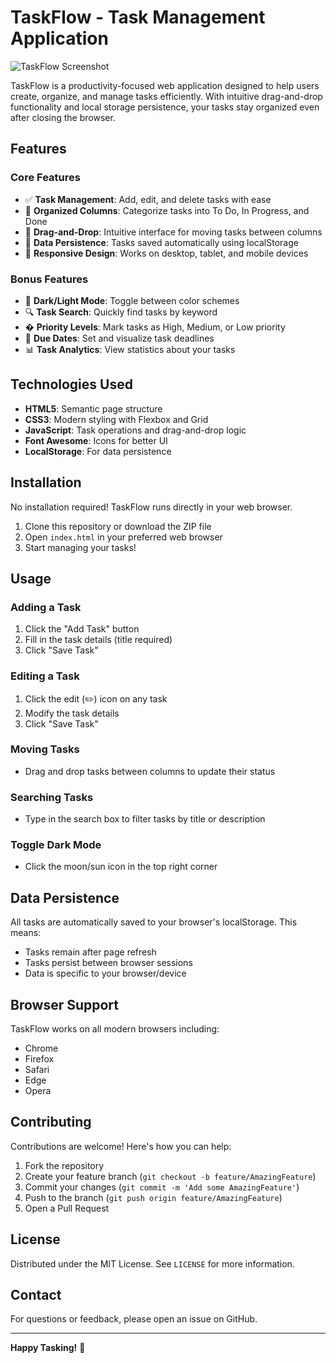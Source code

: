 # TaskFlow - Task Management Application

![TaskFlow Screenshot](screenshot.png) <!-- You can add a screenshot later -->

TaskFlow is a productivity-focused web application designed to help users create, organize, and manage tasks efficiently. With intuitive drag-and-drop functionality and local storage persistence, your tasks stay organized even after closing the browser.

## Features

### Core Features
- ✅ **Task Management**: Add, edit, and delete tasks with ease
- 📁 **Organized Columns**: Categorize tasks into To Do, In Progress, and Done
- 🔄 **Drag-and-Drop**: Intuitive interface for moving tasks between columns
- 💾 **Data Persistence**: Tasks saved automatically using localStorage
- 🎨 **Responsive Design**: Works on desktop, tablet, and mobile devices

### Bonus Features
- 🌙 **Dark/Light Mode**: Toggle between color schemes
- 🔍 **Task Search**: Quickly find tasks by keyword
- � **Priority Levels**: Mark tasks as High, Medium, or Low priority
- 📅 **Due Dates**: Set and visualize task deadlines
- 📊 **Task Analytics**: View statistics about your tasks

## Technologies Used

- **HTML5**: Semantic page structure
- **CSS3**: Modern styling with Flexbox and Grid
- **JavaScript**: Task operations and drag-and-drop logic
- **Font Awesome**: Icons for better UI
- **LocalStorage**: For data persistence

## Installation

No installation required! TaskFlow runs directly in your web browser.

1. Clone this repository or download the ZIP file
2. Open `index.html` in your preferred web browser
3. Start managing your tasks!

## Usage

### Adding a Task
1. Click the "Add Task" button
2. Fill in the task details (title required)
3. Click "Save Task"

### Editing a Task
1. Click the edit (✏️) icon on any task
2. Modify the task details
3. Click "Save Task"

### Moving Tasks
- Drag and drop tasks between columns to update their status

### Searching Tasks
- Type in the search box to filter tasks by title or description

### Toggle Dark Mode
- Click the moon/sun icon in the top right corner

## Data Persistence

All tasks are automatically saved to your browser's localStorage. This means:
- Tasks remain after page refresh
- Tasks persist between browser sessions
- Data is specific to your browser/device

## Browser Support

TaskFlow works on all modern browsers including:
- Chrome
- Firefox
- Safari
- Edge
- Opera

## Contributing

Contributions are welcome! Here's how you can help:

1. Fork the repository
2. Create your feature branch (`git checkout -b feature/AmazingFeature`)
3. Commit your changes (`git commit -m 'Add some AmazingFeature'`)
4. Push to the branch (`git push origin feature/AmazingFeature`)
5. Open a Pull Request

## License

Distributed under the MIT License. See `LICENSE` for more information.

## Contact

For questions or feedback, please open an issue on GitHub.

---

**Happy Tasking!** 🚀
